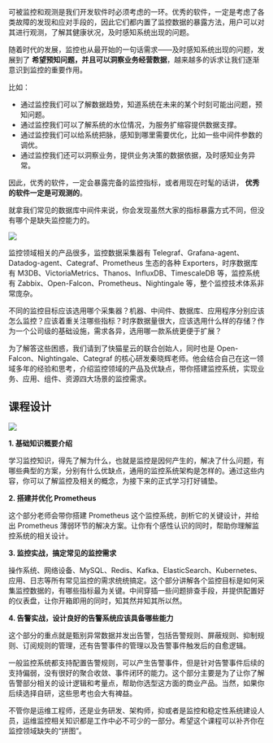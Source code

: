 可被监控和观测是我们开发软件时必须考虑的一环。优秀的软件，一定是考虑了各类故障的发现和应对手段的，因此它们都内置了监控数据的暴露方法，用户可以对其进行观测，了解其健康状况，及时感知系统出现的问题。

随着时代的发展，监控也从最开始的一句话需求——及时感知系统出现的问题，发展到了 **希望预知问题，并且可以洞察业务经营数据**，越来越多的诉求让我们逐渐意识到监控的重要作用。

比如：

- 通过监控我们可以了解数据趋势，知道系统在未来的某个时刻可能出问题，预知问题。
- 通过监控我们可以了解系统的水位情况，为服务扩缩容提供数据支撑。
- 通过监控我们可以给系统把脉，感知到哪里需要优化，比如一些中间件参数的调优。
- 通过监控我们还可以洞察业务，提供业务决策的数据依据，及时感知业务异常。

因此，优秀的软件，一定会暴露完备的监控指标，或者用现在时髦的话讲， **优秀的软件一定是可观测的**。

就拿我们常见的数据库中间件来说，你会发现虽然大家的指标暴露方式不同，但没有哪个是缺失监控能力的。

![](https://static001.geekbang.org/resource/image/e6/41/e6273f4cc906de0a1e9f3c62951b2e41.png)

监控领域相关的产品很多，监控数据采集器有 Telegraf、Grafana-agent、Datadog-agent、Categraf、Prometheus 生态的各种 Exporters，时序数据库有 M3DB、VictoriaMetrics、Thanos、InfluxDB、TimescaleDB 等，监控系统有 Zabbix、Open-Falcon、Prometheus、Nightingale 等，整个监控技术体系非常庞杂。

不同的监控目标应该选用哪个采集器？机器、中间件、数据库、应用程序分别应该怎么监控？应该着重关注哪些指标？时序数据量很大，应该选用什么样的存储？作为一个公司级的基础设施，需求各异，选用哪一款系统更便于扩展？

为了解答这些困惑，我们请到了快猫星云的联合创始人，同时也是 Open-Falcon、Nightingale、Categraf 的核心研发秦晓辉老师。他会结合自己在这一领域多年的经验和思考，介绍监控领域的产品及优缺点，带你搭建监控系统，实现业务、应用、组件、资源四大场景的监控需求。

## 课程设计

![](https://static001.geekbang.org/resource/image/49/cb/4976be7b4ce5737515539f4a3824yycb.jpg)

**1\. 基础知识概要介绍**

学习监控知识，得先了解为什么，也就是监控是因何产生的，解决了什么问题，有哪些典型的方案，分别有什么优缺点，通用的监控系统架构是怎样的。通过这些内容，你可以了解监控及相关的概念，为接下来的正式学习打好铺垫。

**2\. 搭建并优化 Prometheus**

这个部分老师会带你搭建 Prometheus 这个监控系统，剖析它的关键设计，并给出 Prometheus 薄弱环节的解决方案。让你有个感性认识的同时，帮助你理解监控系统的相关设计。

**3\. 监控实战，搞定常见的监控需求**

操作系统、网络设备、MySQL、Redis、Kafka、ElasticSearch、Kubernetes、应用、日志等所有常见监控的需求统统搞定。这个部分讲解各个监控目标是如何采集监控数据的，有哪些指标最为关键。中间穿插一些问题排查手段，并提供配置好的仪表盘，让你开箱即用的同时，知其然并知其所以然。

**4\. 告警实战，设计良好的告警系统应该具备哪些能力**

这个部分的重点就是甄别异常数据并发出告警，包括告警规则、屏蔽规则、抑制规则、订阅规则的管理，还有告警事件的管理以及告警事件触发后的自愈逻辑。

一般监控系统都支持配置告警规则，可以产生告警事件，但是针对告警事件后续的支持偏弱，没有很好的聚合收敛、事件闭环的能力。这个部分主要是为了让你了解告警部分相关的设计逻辑和考量点，帮助你选型这方面的商业产品。当然，如果你后续选择自研，这些思考也会大有裨益。

不管你是运维工程师，还是业务研发、架构师，抑或者是监控和稳定性系统建设人员，运维监控相关知识都是工作中必不可少的一部分。希望这个课程可以补齐你在监控领域缺失的“拼图”。